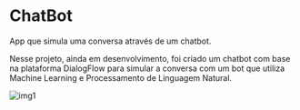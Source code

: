 # ChatBot
App que simula uma conversa através de um chatbot.

Nesse projeto, ainda em desenvolvimento, foi criado um chatbot com base na plataforma DialogFlow para simular a conversa com um bot que utiliza Machine Learning e Processamento de Linguagem Natural.

![img1](https://user-images.githubusercontent.com/54283401/173475288-fa855b49-0c03-4f1a-995f-c0136e69324e.png)
